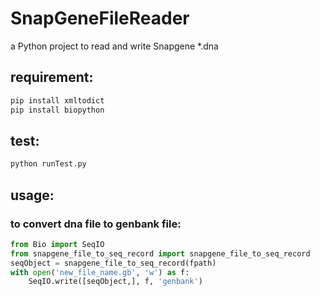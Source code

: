 # SnapGeneFileReader
a Python project to read and write Snapgene *.dna

## requirement:
```python
pip install xmltodict
pip install biopython
```
## test:
```bash
python runTest.py
```
## usage:
### to convert dna file to genbank file:
```python
from Bio import SeqIO
from snapgene_file_to_seq_record import snapgene_file_to_seq_record
seqObject = snapgene_file_to_seq_record(fpath)
with open('new_file_name.gb', 'w') as f:
    SeqIO.write([seqObject,], f, 'genbank')
```
